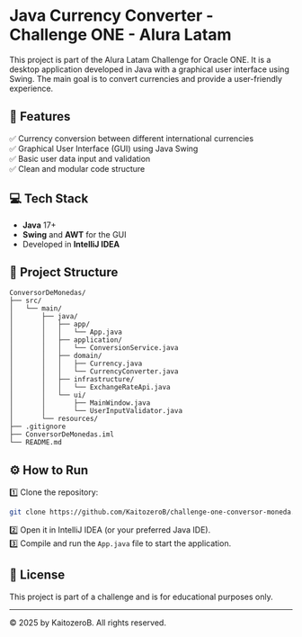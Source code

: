 
# Java Currency Converter - Challenge ONE - Alura Latam

This project is part of the Alura Latam Challenge for Oracle ONE. It is a desktop application developed in Java with a graphical user interface using Swing. The main goal is to convert currencies and provide a user-friendly experience.

## 🚀 Features

✅ Currency conversion between different international currencies  
✅ Graphical User Interface (GUI) using Java Swing  
✅ Basic user data input and validation  
✅ Clean and modular code structure

## 💻 Tech Stack

- **Java** 17+
- **Swing** and **AWT** for the GUI
- Developed in **IntelliJ IDEA**

## 📂 Project Structure

```
ConversorDeMonedas/
├── src/
│   └── main/
│       ├── java/
│       │   ├── app/
│       │   │   └── App.java
│       │   ├── application/
│       │   │   └── ConversionService.java
│       │   ├── domain/
│       │   │   ├── Currency.java
│       │   │   └── CurrencyConverter.java
│       │   ├── infrastructure/
│       │   │   └── ExchangeRateApi.java
│       │   └── ui/
│       │       ├── MainWindow.java
│       │       └── UserInputValidator.java
│       └── resources/
├── .gitignore
├── ConversorDeMonedas.iml
└── README.md
```

## ⚙️ How to Run

1️⃣ Clone the repository:
```bash
git clone https://github.com/KaitozeroB/challenge-one-conversor-moneda.git
```

2️⃣ Open it in IntelliJ IDEA (or your preferred Java IDE).  
3️⃣ Compile and run the `App.java` file to start the application.

## 📝 License

This project is part of a challenge and is for educational purposes only.

---

© 2025 by KaitozeroB. All rights reserved.
